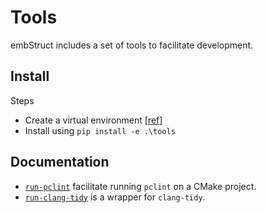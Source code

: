 # Tools

embStruct includes a set of tools to facilitate development.

## Install

Steps

* Create a virtual environment [[ref](https://docs.python.org/3/library/venv.html)]
* Install using `pip install -e .\tools`

## Documentation

* [`run-pclint`](../../tools/pclint/docs/run-pclint.md) facilitate running `pclint` on a CMake project.
* [`run-clang-tidy`](../../tools/clang_tidy/docs/run-clang-tidy.md) is a wrapper for `clang-tidy`.


